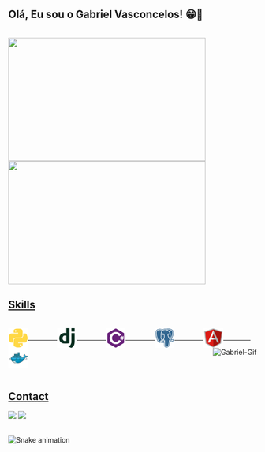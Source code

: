 ## Olá, Eu sou o Gabriel Vasconcelos! 😁👋

</br>

 <div>
  <a href="https://github.com/gabrielsvasc">
   <img align="center" height="250" width="400" src="https://github-readme-stats.vercel.app/api/top-langs/?username=gabrielsvasc&layout=compact&langs_count=16&theme=dracula"/>
  <img align="center" height="250" width="400" src="https://github-readme-stats.vercel.app/api?username=gabrielsvasc&show_icons=true&theme=dracula&include_all_commits=true&count_private=true&hide=issues"/>
</div>

## Skills

<div style="display: inline_block"><br>
  <img height="40" align="center" alt="Gabriel-Python" height="30" width="40" src="https://raw.githubusercontent.com/devicons/devicon/master/icons/python/python-plain.svg">
 &nbsp;&nbsp;&nbsp;&nbsp;&nbsp;&nbsp;&nbsp;&nbsp;&nbsp;&nbsp;&nbsp;&nbsp;&nbsp;
  <img height="40" align="center" alt="Gabriel-HTML" height="30" width="40" src="https://raw.githubusercontent.com/devicons/devicon/master/icons/django/django-plain.svg">
 &nbsp;&nbsp;&nbsp;&nbsp;&nbsp;&nbsp;&nbsp;&nbsp;&nbsp;&nbsp;&nbsp;&nbsp;&nbsp;
  <img height="40" align="center" alt="Gabriel-C#" height="30" width="40" src="https://raw.githubusercontent.com/devicons/devicon/master/icons/csharp/csharp-plain.svg">
 &nbsp;&nbsp;&nbsp;&nbsp;&nbsp;&nbsp;&nbsp;&nbsp;&nbsp;&nbsp;&nbsp;&nbsp;&nbsp;
  <img height="40" align="center" alt="Gabriel-PostgreSQL" height="30" width="40" src="https://raw.githubusercontent.com/devicons/devicon/master/icons/postgresql/postgresql-plain.svg">
 &nbsp;&nbsp;&nbsp;&nbsp;&nbsp;&nbsp;&nbsp;&nbsp;&nbsp;&nbsp;&nbsp;&nbsp;&nbsp;
  <img height="40" align="center" alt="Gabriel-Angular" height="30" width="40" src="https://raw.githubusercontent.com/devicons/devicon/master/icons/angularjs/angularjs-original.svg">
 &nbsp;&nbsp;&nbsp;&nbsp;&nbsp;&nbsp;&nbsp;&nbsp;&nbsp;&nbsp;&nbsp;&nbsp;&nbsp;
  <img height="40" align="center" alt="Gabriel-AWS" height="30" width="40" src="https://raw.githubusercontent.com/devicons/devicon/master/icons/docker/docker-original.svg">
  <img align="right" height="180em" alt="Gabriel-Gif" src="https://media2.giphy.com/media/LaVp0AyqR5bGsC5Cbm/giphy.gif?cid=ecf05e477nt23f2aqm6c2rhip0way15ifm47pfwzm8a16b7i&rid=giphy.gif&ct=g">
</div>

</br>

## Contact

<div>
  <a href="https://www.linkedin.com/in/gabrielsvasc99/" target="_blank"><img src="https://img.shields.io/badge/-LinkedIn-%230077B5?style=for-the-badge&logo=linkedin&logoColor=white" target="_blank"></a>
  <a href = "mailto: gabriel.svasc99@gmail.com"><img src="https://img.shields.io/badge/-Gmail-%23333?style=for-the-badge&logo=gmail&logoColor=white" target="_blank"></a>
 </br>
</br>

![Snake animation](https://github.com/eagrundy/eagrundy/blob/output/github-contribution-grid-snake.svg)

</div>
